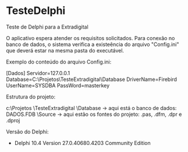 # TesteDelphi
Teste de Delphi para a Extradigital

O aplicativo espera atender os requisitos solicitados.
Para conexão no banco de dados, o sistema verifica a existeência do arquivo "Config.ini" que deverá estar na mesma pasta do executável. 

Exemplo do conteúdo do arquivo Config.ini:

[Dados]
Servidor=127.0.0.1
Database=C:\Projetos\TesteExtradigital\Database
DriverName=Firebird
UserName=SYSDBA
PassWord=masterkey

Estrutura do projeto:

c:\Projetos
   \TesteExtradigital
    \Database -> aqui está o banco de dados: DADOS.FDB 
    \Source	-> aqui estão os fontes do projeto: .pas, .dfm, .dpr e .dproj 

Versão do Delphi: 
- Delphi 10.4 Version 27.0.40680.4203 Community Edition
